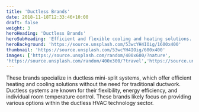 ```yaml
---
title: 'Ductless Brands'
date: 2018-11-18T12:33:46+10:00
draft: false
weight: 3
heroHeading: 'Ductless Brands'
heroSubHeading: 'Efficient and flexible cooling and heating solutions.'
heroBackground: 'https://source.unsplash.com/53wcYH4IOig/1600x400'
thumbnail: 'https://source.unsplash.com/53wcYH4IOig/600x400'
images: ['https://source.unsplash.com/random/400x600/?nature', 
'https://source.unsplash.com/random/400x300/?travel','https://source.unsplash.com/random/400x300/?architecture','https://source.unsplash.com/random/400x600/?buildings','https://source.unsplash.com/random/400x300/?city','https://source.unsplash.com/random/400x600/?business']
---
```


These brands specialize in ductless mini-split systems, which offer efficient heating and cooling solutions without the need for traditional ductwork. Ductless systems are known for their flexibility, energy efficiency, and individual room temperature control. These brands likely focus on providing various options within the ductless HVAC technology sector.
